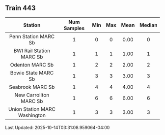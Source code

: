 ## Train 443

| Station | Num Samples | Min | Max | Mean | Median |
| :-----: | :---------: | :-: | :-: | :--: | :----: |
| Penn Station MARC Sb | 1 | 0 | 0 | 0.00 | 0 |
| BWI Rail Station MARC Sb | 1 | 1 | 1 | 1.00 | 1 |
| Odenton MARC Sb | 1 | 2 | 2 | 2.00 | 2 |
| Bowie State MARC Sb | 1 | 3 | 3 | 3.00 | 3 |
| Seabrook MARC Sb | 1 | 4 | 4 | 4.00 | 4 |
| New Carrollton MARC Sb | 1 | 6 | 6 | 6.00 | 6 |
| Union Station MARC Washington | 1 | 3 | 3 | 3.00 | 3 |


Last Updated: 2025-10-14T03:31:08.959064-04:00